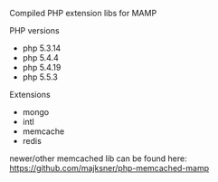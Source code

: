 Compiled PHP extension libs for MAMP

PHP versions
- php 5.3.14
- php 5.4.4
- php 5.4.19
- php 5.5.3

Extensions
 - mongo
 - intl
 - memcache
 - redis

newer/other memcached lib can be found here:
https://github.com/majksner/php-memcached-mamp

